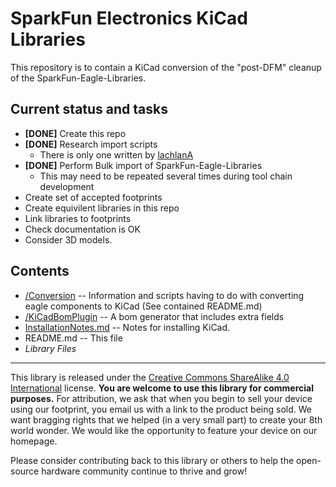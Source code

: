 SparkFun Electronics KiCad Libraries
====================================

This repository is to contain a KiCad conversion of the "post-DFM" cleanup of the SparkFun-Eagle-Libraries.

Current status and tasks
----------------

* **[DONE]** Create this repo
* **[DONE]** Research import scripts
  * There is only one written by [lachlanA](https://github.com/lachlanA)
* **[DONE]** Perform Bulk import of SparkFun-Eagle-Libraries
  * This may need to be repeated several times during tool chain development
* Create set of accepted footprints
* Create equivilent libraries in this repo
* Link libraries to footprints
* Check documentation is OK
* Consider 3D models.

Contents
-------------------

* [/Conversion](https://github.com/sparkfun/SparkFun-KiCad-Libraries/tree/master/Conversion) -- Information and scripts having to do with converting eagle components to KiCad (See contained README.md)
* [/KiCadBomPlugin](https://github.com/sparkfun/SparkFun-KiCad-Libraries/tree/master/KiCadBomPlugin) -- A bom generator that includes extra fields
* [InstallationNotes.md](https://github.com/sparkfun/SparkFun-KiCad-Libraries/tree/master/InstallationNotes.md) -- Notes for installing KiCad.
* README.md -- This file
* *Library Files*

-------------------

This library is released under the [Creative Commons ShareAlike 4.0 International](https://creativecommons.org/licenses/by-sa/4.0/) license. 
**You are welcome to use this library for commercial purposes.**
For attribution, we ask that when you begin to sell your device using our footprint, you email us with a link to the product being sold. 
We want bragging rights that we helped (in a very small part) to create your 8th world wonder. 
We would like the opportunity to feature your device on our homepage.

Please consider contributing back to this library or others to help the open-source hardware community continue to thrive and grow! 
